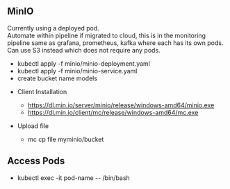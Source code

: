 ## MinIO
Currently using a deployed pod.
<br>
Automate within pipeline if migrated to cloud, this is in the monitoring pipeline same as grafana, prometheus, kafka where each 
has its own pods. 
<br>
Can use S3 instead which does not require any pods.

 <!-- DO ONCE JUST LIKE S3 TO SET UP ONLY -->
- kubectl apply -f minio/minio-deployment.yaml
- kubectl apply -f minio/minio-service.yaml
- create bucket name models

<!-- This is to access the client not server, since server is at a deployed pod -->

- Client Installation
    - https://dl.min.io/server/minio/release/windows-amd64/minio.exe
    - https://dl.min.io/client/mc/release/windows-amd64/mc.exe

- Upload file
    - mc cp file myminio/bucket

## Access Pods
- kubectl exec -it pod-name -- /bin/bash              